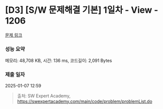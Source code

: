 # [D3] [S/W 문제해결 기본] 1일차 - View - 1206 

[문제 링크](https://swexpertacademy.com/main/code/problem/problemDetail.do?contestProbId=AV134DPqAA8CFAYh) 

### 성능 요약

메모리: 48,708 KB, 시간: 136 ms, 코드길이: 2,091 Bytes

### 제출 일자

2025-01-07 12:59



> 출처: SW Expert Academy, https://swexpertacademy.com/main/code/problem/problemList.do